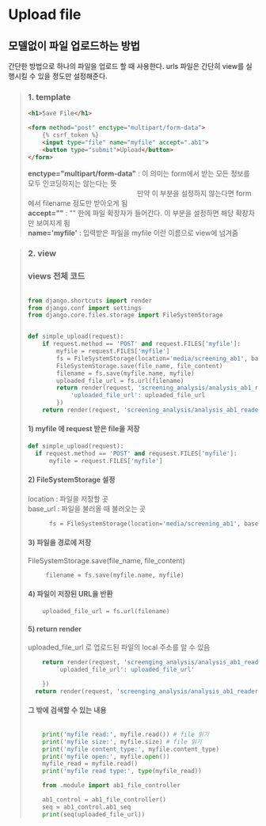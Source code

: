 <h1>Upload file</h1>

<h2>모델없이 파일 업로드하는 방법</h2>
<p>
  간단한 방법으로 하나의 파일을 업로드 할 때 사용한다.
  urls 파일은 간단히 view를 실행시킬 수 있을 정도만 설정해준다.
</p>

<blockquote>
  <h3>1. template</h3>

  ```html
  <h1>Save File</h1>

  <form method="post" enctype="multipart/form-data">
      {% csrf_token %}
      <input type="file" name="myfile" accept=".ab1">
      <button type="submit">Upload</button>
  </form>
  ```
  <p>
    <b>enctype="multipart/form-data"</b> : 이 의미는 form에서 받는 모든 정보를 모두 인코딩하지는 않는다는 뜻<br>
    &nbsp&nbsp&nbsp&nbsp&nbsp&nbsp&nbsp&nbsp&nbsp&nbsp&nbsp&nbsp&nbsp&nbsp&nbsp&nbsp&nbsp&nbsp&nbsp&nbsp&nbsp&nbsp&nbsp&nbsp
    &nbsp&nbsp&nbsp&nbsp&nbsp&nbsp&nbsp&nbsp&nbsp&nbsp&nbsp&nbsp&nbsp&nbsp&nbsp&nbsp&nbsp&nbsp&nbsp&nbsp&nbsp&nbsp&nbsp&nbsp
    &nbsp&nbsp&nbsp&nbsp&nbsp&nbsp만약 이 부분을 설정하지 않는다면 form 에서 filename 정도만 받아오게 됨<br>
    <b>accept=""</b> : "" 한에 파일 확장자가 들어간다. 이 부분을 설정하면 해당 확장자만 보여지게 됨<br>
    <b>name='myfile'</b> : 입력받은 파일을 myfile 이란 이름으로 view에 넘겨줌
  </p>
</blockquote>
<blockquote>
  <h3>2. view</h3>
  
<h3> views 전체 코드</h3>

```python
  
from django.shortcuts import render
from django.conf import settings
from django.core.files.storage import FileSystemStorage


def simple_upload(request):
    if request.method == 'POST' and request.FILES['myfile']:
        myfile = request.FILES['myfile']
        fs = FileSystemStorage(location='media/screening_ab1', base_url='media/screening_ab1')
        FileSystemStorage.save(file_name, file_content)
        filename = fs.save(myfile.name, myfile)
        uploaded_file_url = fs.url(filename)
        return render(request, 'screening_analysis/analysis_ab1_reader.html', {
            'uploaded_file_url': uploaded_file_url
        })
    return render(request, 'screening_analysis/analysis_ab1_reader.html')
```  
  
  
  <h4>1) myfile 에 request 받은 file을 저장</h4>
  
  ```python
  def simple_upload(request):
    if request.method == 'POST' and requsest.FILES['myfile']:
        myfile = request.FILES['myfile']
  ```
  
  <h4>2) FileSystemStorage 설정</h4>
  <p>
    location : 파일을 저장할 곳<br>
    base_url : 파일을 불러올 때 불러오는 곳
  </p>
  
  ```python
        fs = FileSystemStorage(location='media/screening_ab1', base_url='media/screening_ab1')
  
  ```
  
  <h4>3) 파일을 경로에 저장</h4>

 <p>
    FileSystemStorage.save(file_name, file_content)
 </p>
     
  
   ```python
        filename = fs.save(myfile.name, myfile)
   ```
  
  <h4>4) 파일이 저장된 URL을 반환</h4>
    
  
```pyhton
    uploaded_file_url = fs.url(filename)
```

  
<h4>5) return render</h4>
<p>
  uploaded_file_url 로 업로드된 파일의 local 주소를 알 수 있음</p>

```python
    return render(request, 'screenging_analysis/analysis_ab1_reader.html',{
        `uploaded_file_url': uploaded_file_url'

    })
  return render(request, 'screenging_analysis/analysis_ab1_reader.html')

```
  
      
<h4>그 밖에 검색할 수 있는 내용</h4>  

```python

    print('myfile read:', myfile.read()) # file 읽기
    print('myfile size:', myfile.size) # file 읽기
    print('myfile content_type:', myfile.content_type)
    print('myfile open:', myfile.open())
    myfile_read = myfile.read()
    print('myfile read type:', type(myfile_read))

    from .module import ab1_file_controller

    ab1_control = ab1_file_controller()
    seq = ab1_control.ab1_seq
    print(seq(uploaded_file_url))
```
</blcokquote>
